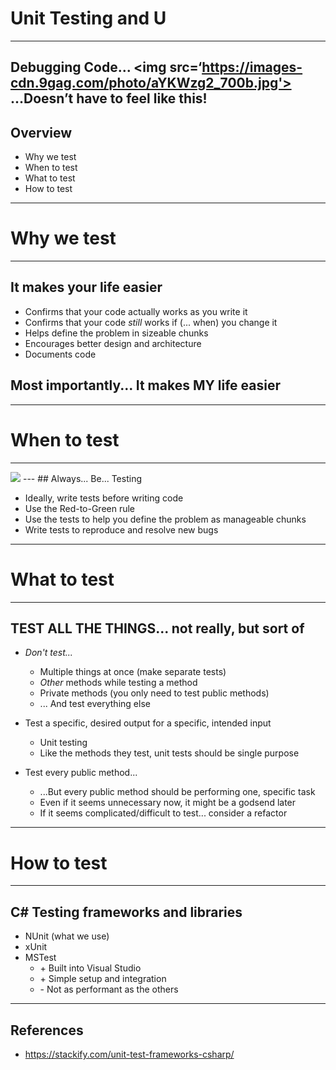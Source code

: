 # Unit Testing and U
---
Debugging Code...
<img src=‘https://images-cdn.9gag.com/photo/aYKWzg2_700b.jpg'>
...Doesn’t have to feel like this!
---
## Overview

* Why we test
* When to test
* What to test
* How to test
---
# Why we test
---
## It makes your life easier
* Confirms that your code actually works as you write it
* Confirms that your code <i>still</i> works if (... when) you change it
* Helps define the problem in sizeable chunks
* Encourages better design and architecture
* Documents code

## Most importantly... It makes MY life easier
---
# When to test
---
<img src=‘/always-be-testing-final.png’>
---
## Always... Be... Testing

* Ideally, write tests before writing code
* Use the Red-to-Green rule
* Use the tests to help you define the problem as manageable chunks
* Write tests to reproduce and resolve new bugs
---
# What to test
---
## TEST ALL THE THINGS... not really, but sort of
* <i>Don't test...</i>
  * Multiple things at once (make separate tests)
  * <i>Other</i> methods while testing a method
  * Private methods (you only need to test public methods)
  * ... And test everything else

* Test a specific, desired output for a specific, intended input
  * Unit testing
  * Like the methods they test, unit tests should be single purpose

* Test every public method...
  * ...But every public method should be performing one, specific task
  * Even if it seems unnecessary now, it might be a godsend later
  * If it seems complicated/difficult to test... consider a refactor
---
# How to test
---
## C# Testing frameworks and libraries
* NUnit (what we use)
* xUnit
* MSTest
  * \+ Built into Visual Studio
  * \+ Simple setup and integration
  * \- Not as performant as the others
---
## References
* https://stackify.com/unit-test-frameworks-csharp/
